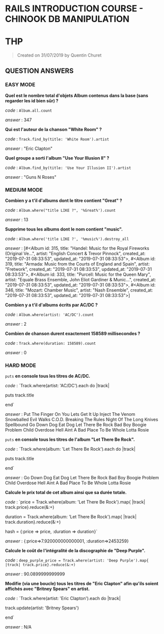 # RAILS INTRODUCTION COURSE - CHINOOK DB MANIPULATION
# THP

> Created on 31/07/2019 by Quentin Churet

## QUESTION ANSWERS

### EASY MODE

**Quel est le nombre total d'objets Album contenus dans la base (sans regarder les id bien sûr) ?**

*code* : `Album.all.count`

*answer* : 347

**Qui est l'auteur de la chanson "White Room" ?**

*code* : `Track.find_by(title: 'White Room').artist`

*answer* : "Eric Clapton"

**Quel groupe a sorti l'album "Use Your Illusion II" ?**

*code* : `Album.find_by(title: 'Use Your Illusion II').artist`

*answer* : "Guns N Roses"

### MEDIUM MODE

**Combien y a t'il d'albums dont le titre contient "Great" ?**

*code* : `Album.where("title LIKE ?", '%Great%').count`

*answer* : 13

**Supprime tous les albums dont le nom contient "music".**

*code* : `Album.where('title LIKE ?', '%music%').destroy_all`

*answer* : [#<Album id: 315, title: "Handel: Music for the Royal Fireworks (Original Ve...", artist: "English Concert & Trevor Pinnock", created_at: "2019-07-31 08:33:53", updated_at: "2019-07-31 08:33:53">, #<Album id: 319, title: "Armada: Music from the Courts of England and Spain", artist: "Fretwork", created_at: "2019-07-31 08:33:53", updated_at: "2019-07-31 08:33:53">, #<Album id: 333, title: "Purcell: Music for the Queen Mary", artist: "Equale Brass Ensemble, John Eliot Gardiner & Munic...", created_at: "2019-07-31 08:33:53", updated_at: "2019-07-31 08:33:53">, #<Album id: 346, title: "Mozart: Chamber Music", artist: "Nash Ensemble", created_at: "2019-07-31 08:33:53", updated_at: "2019-07-31 08:33:53">]

**Combien y a t'il d'albums écrits par AC/DC ?**

*code* : `Album.where(artist: 'AC/DC').count`

*answer* : 2

**Combien de chanson durent exactement 158589 millisecondes ?**

*code* : `Track.where(duration: 158589).count`

*answer* : 0

### HARD MODE

`puts` **en console tous les titres de AC/DC.**

*code* :
`Track.where(artist: 'AC/DC').each do |track|

  puts track.title

end`

*answer* :
Put The Finger On You
Lets Get It Up
Inject The Venom
Snowballed
Evil Walks
C.O.D.
Breaking The Rules
Night Of The Long Knives
Spellbound
Go Down
Dog Eat Dog
Let There Be Rock
Bad Boy Boogie
Problem Child
Overdose
Hell Aint A Bad Place To Be
Whole Lotta Rosie

`puts` **en console tous les titres de l'album "Let There Be Rock".**

*code* :
`Track.where(album: 'Let There Be Rock').each do |track|

  puts track.title

end`

*answer* :
Go Down
Dog Eat Dog
Let There Be Rock
Bad Boy Boogie
Problem Child
Overdose
Hell Aint A Bad Place To Be
Whole Lotta Rosie

**Calcule le prix total de cet album ainsi que sa durée totale.**

*code* :
`price = Track.where(album: 'Let There Be Rock').map{ |track| track.price}.reduce(&:+)

duration = Track.where(album: 'Let There Be Rock').map{ |track| track.duration}.reduce(&:+)

hash = {:price => price, :duration => duration}`

*answer* :
{:price=>7.920000000000001, :duration=>2453259}

**Calcule le coût de l'intégralité de la discographie de "Deep Purple".**

*code* :
`deep_purple_price = Track.where(artist: 'Deep Purple').map{ |track| track.price}.reduce(&:+)`

*answer* : 90.0899999999999

**Modifie (via une boucle) tous les titres de "Eric Clapton" afin qu'ils soient affichés avec "Britney Spears" en artist.**

*code* :
`Track.where(artist: 'Eric Clapton').each do |track|

  track.update(artist: 'Britney Spears')
  
end`

*answer* : N/A
